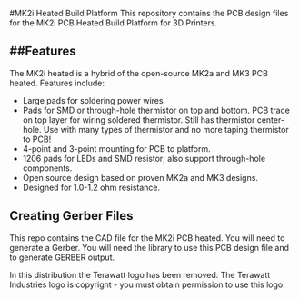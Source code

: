 #MK2i Heated Build Platform
This repository contains the PCB design files for the MK2i PCB Heated Build Platform for 3D Printers.

##Features
----
The MK2i heated is a hybrid of the open-source MK2a and MK3 PCB heated.  Features include:
* Large pads for soldering power wires.
* Pads for SMD or through-hole thermistor on top and bottom.  PCB trace on top layer for wiring soldered thermistor.  Still has thermistor center-hole.  Use with many types of thermistor and no more taping thermistor to PCB!
* 4-point and 3-point mounting for PCB to platform.
* 1206 pads for LEDs and SMD resistor; also support through-hole components.
* Open source design based on proven MK2a and MK3 designs.
* Designed for 1.0-1.2 ohm resistance.

Creating Gerber Files
-----
This repo contains the CAD file for the MK2i PCB heated.  You will need to generate a Gerber.  You will need the library to use this PCB design file and to generate GERBER output.

In this distribution the Terawatt logo has been removed.  The Terawatt Industries logo is copyright - you must obtain permission to use this logo.